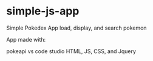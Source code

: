 # simple-js-app

Simple Pokedex App
load, display, and search pokemon

App made with:

pokeapi
vs code studio
HTML, JS, CSS, and Jquery
